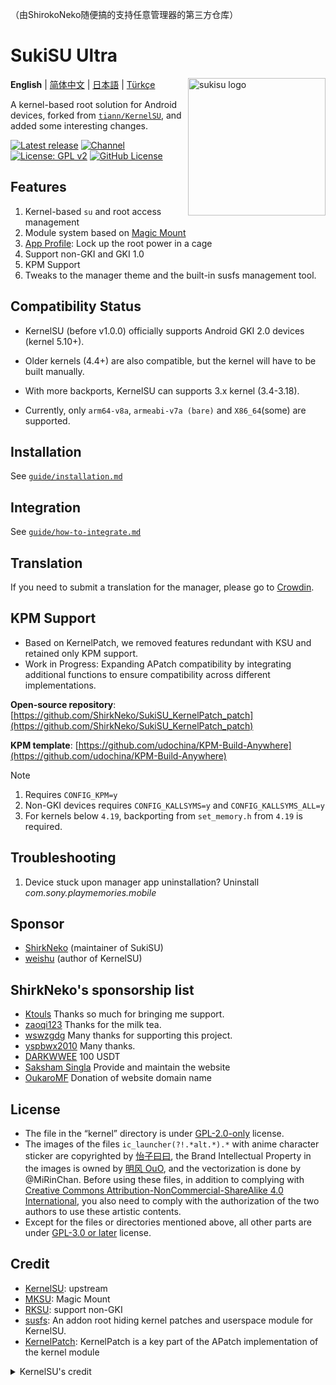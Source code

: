 （由ShirokoNeko随便搞的支持任意管理器的第三方仓库）

# SukiSU Ultra
<img align='right' src='SukiSU-mini.svg' width='220px' alt="sukisu logo">


**English** | [简体中文](./zh/README.md) | [日本語](./ja/README.md) | [Türkçe](./tr/README.md)

A kernel-based root solution for Android devices, forked from [`tiann/KernelSU`](https://github.com/tiann/KernelSU), and added some interesting changes.

[![Latest release](https://img.shields.io/github/v/release/SukiSU-Ultra/SukiSU-Ultra?label=Release&logo=github)](https://github.com/tiann/KernelSU/releases/latest)
[![Channel](https://img.shields.io/badge/Follow-Telegram-blue.svg?logo=telegram)](https://t.me/Sukiksu)
[![License: GPL v2](https://img.shields.io/badge/License-GPL%20v2-orange.svg?logo=gnu)](https://www.gnu.org/licenses/old-licenses/gpl-2.0.en.html)
[![GitHub License](https://img.shields.io/github/license/tiann/KernelSU?logo=gnu)](/LICENSE)

## Features

1. Kernel-based `su` and root access management
2. Module system based on [Magic Mount](https://github.com/5ec1cff/KernelSU)
3. [App Profile](https://kernelsu.org/guide/app-profile.html): Lock up the root power in a cage
4. Support non-GKI and GKI 1.0
5. KPM Support
6. Tweaks to the manager theme and the built-in susfs management tool.

## Compatibility Status

- KernelSU (before v1.0.0) officially supports Android GKI 2.0 devices (kernel 5.10+).

- Older kernels (4.4+) are also compatible, but the kernel will have to be built manually.

- With more backports, KernelSU can supports 3.x kernel (3.4-3.18).

- Currently, only `arm64-v8a`, `armeabi-v7a (bare)` and `X86_64`(some) are supported.

## Installation

See [`guide/installation.md`](guide/installation.md)

## Integration

See [`guide/how-to-integrate.md`](guide/how-to-integrate.md)

## Translation

If you need to submit a translation for the manager, please go to [Crowdin](https://crowdin.com/project/SukiSU-Ultra).

## KPM Support

- Based on KernelPatch, we removed features redundant with KSU and retained only KPM support.
- Work in Progress: Expanding APatch compatibility by integrating additional functions to ensure compatibility across different implementations.

**Open-source repository**: [https://github.com/ShirkNeko/SukiSU_KernelPatch_patch](https://github.com/ShirkNeko/SukiSU_KernelPatch_patch)

**KPM template**: [https://github.com/udochina/KPM-Build-Anywhere](https://github.com/udochina/KPM-Build-Anywhere)

> [!Note]
>
> 1. Requires `CONFIG_KPM=y`
> 2. Non-GKI devices requires `CONFIG_KALLSYMS=y` and `CONFIG_KALLSYMS_ALL=y`
> 3. For kernels below `4.19`, backporting from `set_memory.h` from `4.19` is required.

## Troubleshooting

1. Device stuck upon manager app uninstallation?
   Uninstall _com.sony.playmemories.mobile_

## Sponsor

- [ShirkNeko](https://afdian.com/a/shirkneko) (maintainer of SukiSU)
- [weishu](https://github.com/sponsors/tiann) (author of KernelSU)

## ShirkNeko's sponsorship list

- [Ktouls](https://github.com/Ktouls) Thanks so much for bringing me support.
- [zaoqi123](https://github.com/zaoqi123) Thanks for the milk tea.
- [wswzgdg](https://github.com/wswzgdg) Many thanks for supporting this project.
- [yspbwx2010](https://github.com/yspbwx2010) Many thanks.
- [DARKWWEE](https://github.com/DARKWWEE) 100 USDT
- [Saksham Singla](https://github.com/TypeFlu) Provide and maintain the website
- [OukaroMF](https://github.com/OukaroMF) Donation of website domain name

## License

- The file in the “kernel” directory is under [GPL-2.0-only](https://www.gnu.org/licenses/old-licenses/gpl-2.0.en.html) license.
- The images of the files `ic_launcher(?!.*alt.*).*` with anime character sticker are copyrighted by [怡子曰曰](https://space.bilibili.com/10545509), the Brand Intellectual Property in the images is owned by [明风 OuO](https://space.bilibili.com/274939213), and the vectorization is done by @MiRinChan. Before using these files, in addition to complying with [Creative Commons Attribution-NonCommercial-ShareAlike 4.0 International](https://creativecommons.org/licenses/by-nc-sa/4.0/legalcode.txt), you also need to comply with the authorization of the two authors to use these artistic contents.
- Except for the files or directories mentioned above, all other parts are under [GPL-3.0 or later](https://www.gnu.org/licenses/gpl-3.0.html) license.

## Credit

- [KernelSU](https://github.com/tiann/KernelSU): upstream
- [MKSU](https://github.com/5ec1cff/KernelSU): Magic Mount
- [RKSU](https://github.com/rsuntk/KernelsU): support non-GKI
- [susfs](https://gitlab.com/simonpunk/susfs4ksu): An addon root hiding kernel patches and userspace module for KernelSU.
- [KernelPatch](https://github.com/bmax121/KernelPatch): KernelPatch is a key part of the APatch implementation of the kernel module

<details>
<summary>KernelSU's credit</summary>

- [Kernel-Assisted Superuser](https://git.zx2c4.com/kernel-assisted-superuser/about/): The KernelSU idea.
- [Magisk](https://github.com/topjohnwu/Magisk): The powerful root tool.
- [genuine](https://github.com/brevent/genuine/): APK v2 signature validation.
- [Diamorphine](https://github.com/m0nad/Diamorphine): Some rootkit skills.
</details>
